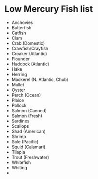 # Low Mercury Fish list

* Anchovies
* Butterfish
* Catfish
* Clam
* Crab (Domestic)
* Crawfish/Crayfish
* Croaker (Atlantic)
* Flounder
* Haddock (Atlantic)
* Hake
* Herring
* Mackerel (N. Atlantic, Chub)
* Mullet
* Oyster
* Perch (Ocean)
* Plaice
* Pollock
* Salmon (Canned)
* Salmon (Fresh)
* Sardines
* Scallops
* Shad (American)
* Shrimp
* Sole (Pacific)
* Squid (Calamari)
* Tilapia
* Trout (Freshwater)
* Whitefish
* Whiting
* 